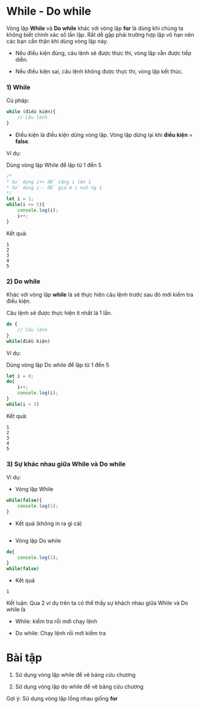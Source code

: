 # While - Do while

Vòng lặp **While** và **Do while** khác với vòng lặp **for** là dùng khi chúng ta không biết chính xác số lần lặp. Rất dễ gặp phải trường hợp lặp vô hạn nên các bạn cẩn thận khi dùng vòng lặp này.

- Nếu điều kiện đúng, câu lệnh sẽ được thực thi, vòng lặp vẫn được tiếp diễn.

- Nếu điều kiện sai, câu lệnh không được thực thi, vòng lặp kết thúc.

### 1) While

Cú pháp:

```javascript
while (điều kiện){
    // Câu lệnh
}
```

- Điều kiện là điều kiện dừng vòng lặp. Vòng lặp dừng lại khi **điều kiện** = **false**.

Ví dụ:

Dùng vòng lặp While để lặp từ 1 đến 5

```javascript
/*
* Sử dụng i++ để tăng i lên 1
* Sử dụng i-- để giảm i xuống 1
*/
let i = 1;
while(i <= 5){
    console.log(i);
    i++;
}
```

Kết quả:

```
1
2
3
4
5
```


### 2) Do while

Khác với vòng lặp **while** là sẽ thực hiên câu lệnh trước sau đó mới kiểm tra điều kiện.

Câu lệnh sẽ được thực hiện ít nhất là 1 lần.

```javascript
do {
    // Câu lệnh
}
while(điều kiện)
```

Ví dụ:

Dùng vòng lặp Do while để lặp từ 1 đến 5

```javascript
let i = 0;
do{
    i++;
    console.log(i);
}
while(i < 5)
```

Kết quả:

``` 
1
2
3
4
5
```

### 3) Sự khác nhau giữa While và Do while

Ví dụ:

- Vòng lặp While

```javascript
while(false){
    console.log(1);
}
```

- Kết quả (không in ra gì cả)

```

```

- Vòng lặp Do while

```javascript
do{
    console.log(1);
}
while(false)
```

- Kết quả

```
1
```

Kết luận: Qua 2 ví dụ trên ta có thể thấy sự khách nhau giữa While và Do while là

- While: kiểm tra rồi mới chạy lệnh

- Do while: Chạy lệnh rồi mới kiểm tra


# Bài tập

1) Sử dụng vòng lặp while để vẽ bảng cửu chương

2) Sử dụng vòng lặp do while để vẽ bảng cửu chương

Gợi ý: Sử dụng vòng lặp lồng nhau giống **for**